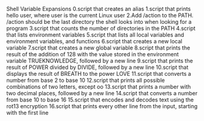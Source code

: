 Shell Variable Expansions
0.script that creates an alias
1.script that prints hello user, where user is the current Linux user
2.Add /action to the PATH. /action should be the last directory the shell looks into when looking for a program
3.script that counts the number of directories in the PATH
4.script that lists environment variables
5.script that lists all local variables and environment variables, and functions
6.script that creates a new local variable
7.script that creates a new global variable
8.script that prints the result of the addition of 128 with the value stored in the environment variable TRUEKNOWLEDGE, followed by a new line
9.script that prints the result of POWER divided by DIVIDE, followed by a new line
10.script that displays the result of BREATH to the power LOVE
11.script that converts a number from base 2 to base 10
12.script that prints all possible combinations of two letters, except oo
13.script that prints a number with two decimal places, followed by a new line
14.script that converts a number from base 10 to base 16
15.script that encodes and decodes text using the rot13 encryption
16.script that prints every other line from the input, starting with the first line

